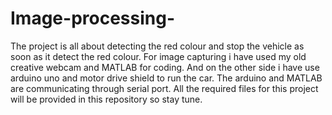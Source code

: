 # Image-processing-
The project is all about detecting the red colour and stop the vehicle as soon as it detect the red colour. For image capturing i have used my old creative webcam and MATLAB for coding. And on the other side i have use arduino uno and motor drive shield to run the car. The arduino and MATLAB are communicating through serial port. All the required files for this project will be provided in this repository so stay tune.  
